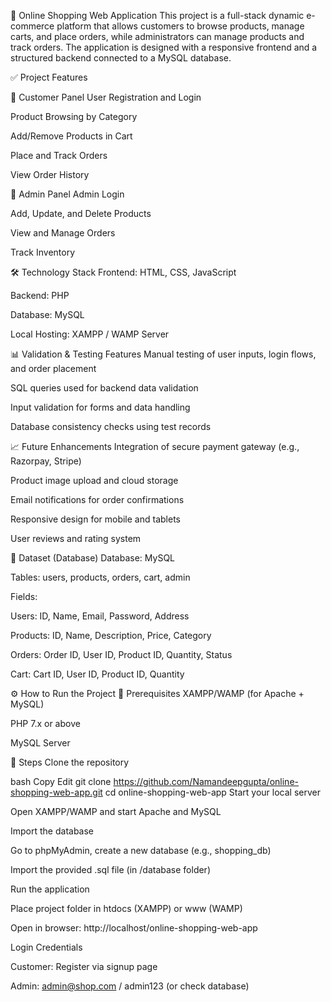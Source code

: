 🛒 Online Shopping Web Application
This project is a full-stack dynamic e-commerce platform that allows customers to browse products, manage carts, and place orders, while administrators can manage products and track orders. The application is designed with a responsive frontend and a structured backend connected to a MySQL database.

✅ Project Features

🔹 Customer Panel
User Registration and Login

Product Browsing by Category

Add/Remove Products in Cart

Place and Track Orders

View Order History


🔹 Admin Panel
Admin Login

Add, Update, and Delete Products

View and Manage Orders

Track Inventory

🛠 Technology Stack
Frontend: HTML, CSS, JavaScript

Backend: PHP

Database: MySQL

Local Hosting: XAMPP / WAMP Server

📊 Validation & Testing Features
Manual testing of user inputs, login flows, and order placement

SQL queries used for backend data validation

Input validation for forms and data handling

Database consistency checks using test records

📈 Future Enhancements
Integration of secure payment gateway (e.g., Razorpay, Stripe)

Product image upload and cloud storage

Email notifications for order confirmations

Responsive design for mobile and tablets

User reviews and rating system

📁 Dataset (Database)
Database: MySQL

Tables: users, products, orders, cart, admin

Fields:

Users: ID, Name, Email, Password, Address

Products: ID, Name, Description, Price, Category

Orders: Order ID, User ID, Product ID, Quantity, Status

Cart: Cart ID, User ID, Product ID, Quantity

⚙️ How to Run the Project
🔸 Prerequisites
XAMPP/WAMP (for Apache + MySQL)

PHP 7.x or above

MySQL Server

🔸 Steps
Clone the repository

bash
Copy
Edit
git clone https://github.com/Namandeepgupta/online-shopping-web-app.git
cd online-shopping-web-app
Start your local server

Open XAMPP/WAMP and start Apache and MySQL

Import the database

Go to phpMyAdmin, create a new database (e.g., shopping_db)

Import the provided .sql file (in /database folder)

Run the application

Place project folder in htdocs (XAMPP) or www (WAMP)

Open in browser: http://localhost/online-shopping-web-app

Login Credentials

Customer: Register via signup page

Admin: admin@shop.com / admin123 (or check database)
